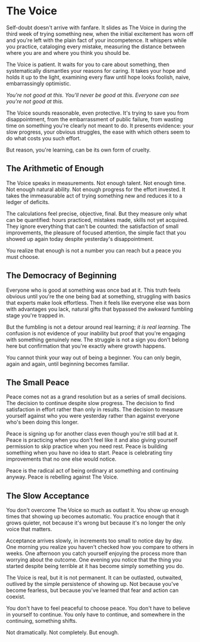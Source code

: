 # The Voice

Self-doubt doesn't arrive with fanfare. It slides as The Voice in during the third week of trying something new, when the initial excitement has worn off and you're left with the plain fact of your incompetence. It whispers while you practice, cataloging every mistake, measuring the distance between where you are and where you think you should be.

The Voice is patient. It waits for you to care about something, then systematically dismantles your reasons for caring. It takes your hope and holds it up to the light, examining every flaw until hope looks foolish, naive, embarrassingly optimistic.

*You're not good at this. You'll never be good at this. Everyone can see you're not good at this.*

The Voice sounds reasonable, even protective. It's trying to save you from disappointment, from the embarrassment of public failure, from wasting time on something you're clearly not meant to do. It presents evidence: your slow progress, your obvious struggles, the ease with which others seem to do what costs you such effort.

But reason, you're learning, can be its own form of cruelty.

## The Arithmetic of Enough
The Voice speaks in measurements. Not enough talent. Not enough time. Not enough natural ability. Not enough progress for the effort invested. It takes the immeasurable act of trying something new and reduces it to a ledger of deficits.

The calculations feel precise, objective, final. But they measure only what can be quantified: hours practiced, mistakes made, skills not yet acquired. They ignore everything that can't be counted: the satisfaction of small improvements, the pleasure of focused attention, the simple fact that you showed up again today despite yesterday's disappointment.

You realize that enough is not a number you can reach but a peace you must choose.

## The Democracy of Beginning 
Everyone who is good at something was once bad at it. This truth feels obvious until you're the one being bad at something, struggling with basics that experts make look effortless. Then it feels like everyone else was born with advantages you lack, natural gifts that bypassed the awkward fumbling stage you're trapped in.

But the fumbling is not a detour around real learning; *it is real learning*. The confusion is not evidence of your inability but proof that you're engaging with something genuinely new. The struggle is not a sign you don't belong here but confirmation that you're exactly where growth happens.

You cannot think your way out of being a beginner. You can only begin, again and again, until beginning becomes familiar.

## The Small Peace

Peace comes not as a grand resolution but as a series of small decisions. The decision to continue despite slow progress. The decision to find satisfaction in effort rather than only in results. The decision to measure yourself against who you were yesterday rather than against everyone who's been doing this longer.

Peace is signing up for another class even though you're still bad at it. Peace is practicing when you don't feel like it and also giving yourself permission to skip practice when you need rest. Peace is building something when you have no idea to start. Peace is celebrating tiny improvements that no one else would notice.

Peace is the radical act of being ordinary at something and continuing anyway. Peace is rebelling against The Voice.

## The Slow Acceptance
You don't overcome The Voice so much as outlast it. You show up enough times that showing up becomes automatic. You practice enough that it grows quieter, not because it's wrong but because it's no longer the only voice that matters.

Acceptance arrives slowly, in increments too small to notice day by day. One morning you realize you haven't checked how you compare to others in weeks. One afternoon you catch yourself enjoying the process more than worrying about the outcome. One evening you notice that the thing you started despite being terrible at it has become simply something you do.

The Voice is real, but it is not permanent. It can be outlasted, outwaited, outlived by the simple persistence of showing up. Not because you've become fearless, but because you've learned that fear and action can coexist.

You don't have to feel peaceful to choose peace. You don't have to believe in yourself to continue. You only have to continue, and somewhere in the continuing, something shifts.

Not dramatically. Not completely. But enough.